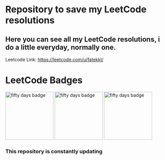 # Repository to save my LeetCode resolutions

## Here you can see all my LeetCode resolutions, i do a little everyday, normally one.

Leetcode Link:
https://leetcode.com/u/fatekkl/

# LeetCode Badges
<img width=150 height=150 src="https://assets.leetcode.com/static_assets/marketing/2024-50.gif" alt="fifty days badge"></img>
<img width=150 height=150 src="https://leetcode.com/static/images/badges/2024/gif/2024-05.gif" alt="fifty days badge"></img>
<img width=150 height=150 src="https://assets.leetcode.com/static_assets/marketing/2024-100-new.gif" alt="fifty days badge"></img>
### This repository is constantly updating
